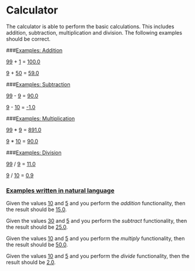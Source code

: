 # Calculator

The calculator is able to perform the basic calculations. This includes addition, subtraction, multiplication and division. The following examples should be correct.

###[Examples: Addition](-)

[99](- "#firstvalue") + [1](- "#secondvalue") = [100.0](- "?=add(#firstvalue, #secondvalue)")

[9](- "#firstvalue") + [50](- "#secondvalue") = [59.0](- "?=add(#firstvalue, #secondvalue)")


###[Examples: Subtraction](-)

[99](- "#firstvalue") - [9](- "#secondvalue") = [90.0](- "?=subtract(#firstvalue, #secondvalue)")

[9](- "#firstvalue") - [10](- "#secondvalue") = [-1.0](- "?=subtract(#firstvalue, #secondvalue)")



###[Examples: Multiplication](-)

[99](- "#firstvalue") * [9](- "#secondvalue") = [891.0](- "?=multiply(#firstvalue, #secondvalue)")

[9](- "#firstvalue") * [10](- "#secondvalue") = [90.0](- "?=multiply(#firstvalue, #secondvalue)")



###[Examples: Division](-)

[99](- "#firstvalue") / [9](- "#secondvalue") = [11.0](- "?=divide(#firstvalue, #secondvalue)")

[9](- "#firstvalue") / [10](- "#secondvalue") = [0.9](- "?=divide(#firstvalue, #firstvalue)")


### [Examples written in natural language](-)

Given the values [10](- "#firstvalue") and [5](- "#secondvalue") and you perform the *addition* functionality, then the result should be [15.0](- "?=add(#firstvalue, #secondvalue)").

Given the values [30](- "#firstvalue") and [5](- "#secondvalue") and you perform the *subtract* functionality, then the result should be [25.0](- "?=subtract(#firstvalue, #secondvalue)").

Given the values [10](- "#firstvalue") and [5](- "#secondvalue") and you perform the *multiply* functionality, then the result should be [50.0](- "?=multiply(#firstvalue, #secondvalue)").

Given the values [10](- "#firstvalue") and [5](- "#secondvalue") and you perform the *divide* functionality, then the result should be [2.0](- "?=divide(#firstvalue, #secondvalue)").
